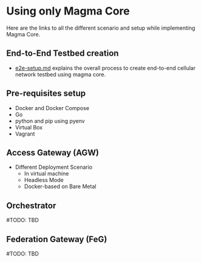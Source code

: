 # Using only Magma Core
Here are the links to all the different scenario and setup while implementing Magma Core.

## End-to-End Testbed creation
- [e2e-setup.md](e2e-setup.md) explains the overall process to create end-to-end cellular network testbed using magma core.

## Pre-requisites setup
- Docker and Docker Compose
- Go
- python and pip using pyenv
- Virtual Box
- Vagrant

## Access Gateway (AGW)
- Different Deployment Scenario
  - In virtual machine
  - Headless Mode
  - Docker-based on Bare Metal

## Orchestrator
#TODO: TBD

## Federation Gateway (FeG)
#TODO: TBD
